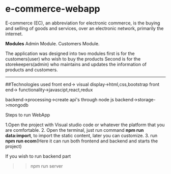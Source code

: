 # e-commerce-webapp
E-commerce (EC), an abbreviation for electronic commerce, 
is the buying and selling of goods and services, 
over an electronic network, primarily the internet.
 
**Modules**
Admin Module.
Customers Module.

The application was designed into two modules first is for the customers(user) who wish to buy the products
Second is for the storekeepers(admin) who maintains and updates the information of products and customers.

--------------------------------
##Technologies used
front end-> visual display->html,css,bootstrap
front end-> functionality->javascipt,react,redux

backend->processing->create api's through node js
backend->storage->mongodb

Steps to run WebApp

1.Open the project with Visual studio code or whatever the platform that you are comfortable.
2. Open the terminal, just run command __npm run data:import__, to import the static content, later you can customize.
3. run __npm run ecom__(Here it can run both frontend and backend and starts the project)

If you wish to run backend part
>> npm run server
